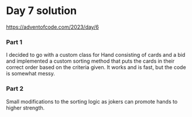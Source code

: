 # Day 7 solution

https://adventofcode.com/2023/day/6

### Part 1

I decided to go with a custom class for Hand consisting of cards and a bid and implemented a custom sorting method that puts the cards in their correct order based on the criteria given. It works and is fast, but the code is somewhat messy.

### Part 2

Small modifications to the sorting logic as jokers can promote hands to higher strength.
